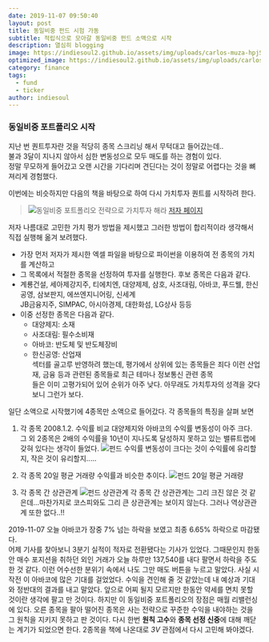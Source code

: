 ```yaml
---
date: 2019-11-07 09:50:40
layout: post
title: 동일비중 펀드 시험 가동
subtitle: 적립식으로 모아갈 동일비중 펀드 소액으로 시작
description: 열심히 blogging
image: https://indiesoul2.github.io/assets/img/uploads/carlos-muza-hpjSkU2UYSU-unsplash.jpeg
optimized_image: https://indiesoul2.github.io/assets/img/uploads/carlos-muza-hpjSkU2UYSU-unsplash.jpeg
category: finance
tags:
  - fund
  - ticker
author: indiesoul
---
```


### 동일비중 포트폴리오 시작

지난 번 퀀트투자란 것을 적당히 종목 스크리닝 해서 무턱대고 들어갔는데..  
불과 3달이 지나지 않아서 심한 변동성으로 모두 매도를 하는 경험이 있다.  
정말 무모하게 들어갔고 오랜 시간을 기다리며 견딘다는 것이 정말로 어렵다는 것을 뼈져리게 경험했다.

이번에는 비슷하지만 다음의 책을 바탕으로 하여 다시 가치투자 퀀트를 시작하려 한다. 
> ![동일비중 포트폴리오 전략으로 가치투자 해라 ](https://indiesoul2.github.io/assets/img/uploads/fort.jpeg)
> [저자 페이지](https://brunch.co.kr/magazine/ewps)

저자 나름대로 고민한 가치 평가 방법을 제시했고 그러한 방법이 합리적이라 생각해서 직접 실행해 옮겨 보려했다.  
* 가장 먼저 저자가 제시한 엑셀 파일을 바탕으로 파이썬을 이용하여 전 종목의 가치를 계산하고  
* 그 목록에서 적절한 종목을 선정하여 투자를 실행한다. 후보 종목은 다음과 같다.
* 계룡건설, 세아제강지주, 티에치엔, 대양제제, 삼호, 사조대림, 아바코, 푸드웰, 한신공영, 삼보판지, 에쓰엔지니어링, 신세계  
JB금융지주, SIMPAC, 아시아경제, 대한화섬, LG상사 등등
* 이중 선정한 종목은 다음과 같다.
    * 대양제지: 소재
    * 사조대림: 필수소비재
    * 아바코: 반도체 및 반도체장비
    * 한신공영: 산업재  
섹터를 골고루 반영하려 했는데, 평가에서 상위에 있는 종목들은 죄다 이런 산업재, 금융 등과 관련된 종목들로 최근 테마나 정보통신 관련 종목  
들은 이미 고평가되어 있어 순위가 아주 낮다. 아무래도 가치투자의 성격을 갖다보니 그런가 보다.

일단 소액으로 시작했기에 4종목만 소액으로 들어갔다.
각 종목들의 특징을 살펴 보면

1. 각 종목 2008.1.2. 수익률 비교
대양제지와 아바코의 수익률 변동성이 아주 크다. 그 외 2종목은 2배의 수익률을 10년이 지나도록 달성하지 못하고 있는 밸류트랩에 갖혀 있다는 생각이 들었다.
![펀드 수익률](https://indiesoul2.github.io/assets/img/uploads/free_fund_return.png)
변동성이 크다는 것이 수익률에 유리할지, 작은 것이 유리할지.....

2. 각 종목 20일 평균 거래량
수익률과 비슷한 추이다.
![펀드 20일 평균 거래량](https://indiesoul2.github.io/assets/img/uploads/free_fund_vol.png)

3. 각 종목 간 상관관계
![펀드 상관관계](https://indiesoul2.github.io/assets/img/uploads/free_fund_corr.png)
각 종목 간 상관관계는 그리 크진 않은 것 같은데...마찬가지로 코스피와도 그리 큰 상관관계는 보이지 않는다.
그러나 역상관관계 또한 없다..!!

2019-11-07 오늘 아바코가 장중 7% 넘는 하락을 보였고 최종 6.65% 하락으로 마감됐다.  
어제 기사를 찾아보니 3분기 실적이 적자로 전환됐다는 기사가 있었다. 그때문인지 한동안 매수 포지션을 취하던 외인 거래가 오늘 하루만 137,540를 내다 팔면서 하락을 주도한 것 같다. 이런 어수선한 분위기 속에서 나도 그만 매도 버튼을 누르고 말았다. 
사실 시작전  이 아바코에 많은 기대를 걸었었다. 수익을 견인해 줄 것 같았는데 내 예상과 기대와 정반대의 결과를 내고 말았다. 앞으로 어찌 될지 모르지만 한동안 약세를 면치 못할 것이란 생각에 팔고 만 것이다. 하지만 이 동일비중 포트폴리오의 장점은 매월 리밸런싱에 있다. 오른 종목을 팔아 떨어진 종목은 사는 전략으로 꾸준한 수익을 내야하는 것을 그 원칙을 지키지 못하고 판 것이다. 
다시 한번 **원칙 고수**와 **종목 선정 신중**에 대해 깨닫는 계기가 되었으면 한다.
2종목을 책에 나온대로 *3V* 관점에서 다시 고민해 봐야겠다. 